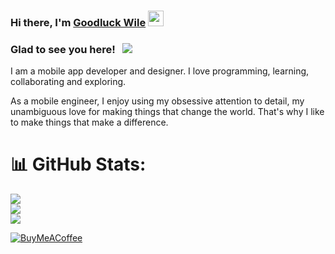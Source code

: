 <!-- ![](https://img.shields.io/badge/flutter-flutter-blue?style=flat&logo=flutter&logoColor=white&color=4AB197) -->
<!-- ![](https://img.shields.io/badge/python-python-blue?style=flat&logo=python&logoColor=white&color=4AB197) -->

### Hi there, I'm <a href="https://github.com/wile44" target="_blank">Goodluck Wile</a> <img src="https://media.giphy.com/media/hvRJCLFzcasrR4ia7z/giphy.gif" width="25px">

<!-- [![Linkedin Badge](https://img.shields.io/badge/-LinkedIn-0e76a8?style=flat-square&logo=Linkedin&logoColor=white)](https://linkedin.com/in/gapur-kassym)
[![Website Badge](https://img.shields.io/badge/Website-3b5998?style=flat-square&logo=google-chrome&logoColor=white)](https://gkassym.netlify.app)
[![Twitter Badge](https://img.shields.io/badge/-Twitter-00acee?style=flat-square&logo=Twitter&logoColor=white)](https://twitter.com/GKassym)
[![Instagram Badge](https://img.shields.io/badge/-Instagram-e4405f?style=flat-square&logo=Instagram&logoColor=white)](https://instagram.com/gkassym/)
[![Medium Badge](https://img.shields.io/badge/medium-%2312100E.svg?&style=for-square&logo=medium&logoColor=white)](https://gapur-kassym.medium.com/)
[![Telegram Badge](https://img.shields.io/badge/-Telegram-0088cc?style=flat-square&logo=Telegram&logoColor=white)](https://t.me/GKassym) -->

### Glad to see you here! &nbsp; ![](https://visitor-badge.glitch.me/badge?page_id=wile44.wile44)

I am a mobile app developer and designer. I love programming, learning, collaborating and exploring.

As a mobile engineer, I enjoy using my obsessive attention to detail, my unambiguous love for making things that change the world. That's why I like to make things that make a difference.
  

# 📊 GitHub Stats:
![](https://github-readme-stats.vercel.app/api?username=wile44&theme=dark&hide_border=false&include_all_commits=true&count_private=true)<br/>
![](https://github-readme-streak-stats.herokuapp.com/?user=wile44&theme=dark&hide_border=false)<br/>
![](https://github-readme-stats.vercel.app/api/top-langs/?username=wile44&theme=dark&hide_border=false&include_all_commits=true&count_private=true&layout=compact)

  [![BuyMeACoffee](https://img.shields.io/badge/Buy%20Me%20a%20Coffee-ffdd00?style=for-the-badge&logo=buy-me-a-coffee&logoColor=black)](https://buymeacoffee.com/goodluckwile) 

